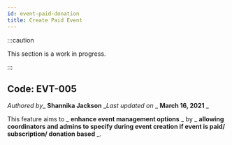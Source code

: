 ```yaml
---
id: event-paid-donation
title: Create Paid Event
---
```


:::caution

This section is a work in progress.

:::

## Code: EVT-005

_Authored by__ **Shannika Jackson** __Last updated on_ _ **March 16, 2021** _

This feature aims to _ **enhance event management options** _ by _ **allowing coordinators and admins to specify during event creation if event is paid/ subscription/ donation based** _.
